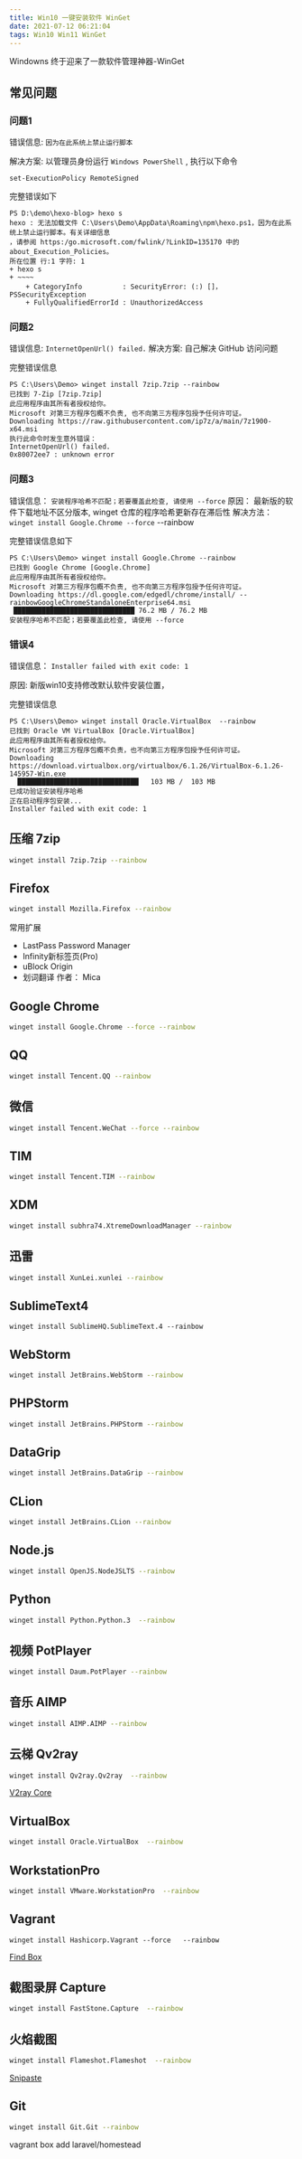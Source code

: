 ```yaml
---
title: Win10 一键安装软件 WinGet
date: 2021-07-12 06:21:04
tags: Win10 Win11 WinGet
---
```


Windowns 终于迎来了一款软件管理神器-WinGet

<!-- more -->

## 常见问题

### 问题1

错误信息: `因为在此系统上禁止运行脚本`

解决方案: 以管理员身份运行 `Windows PowerShell` , 执行以下命令

```
set-ExecutionPolicy RemoteSigned
```

完整错误如下

```
PS D:\demo\hexo-blog> hexo s
hexo : 无法加载文件 C:\Users\Demo\AppData\Roaming\npm\hexo.ps1，因为在此系统上禁止运行脚本。有关详细信息
，请参阅 https:/go.microsoft.com/fwlink/?LinkID=135170 中的 about_Execution_Policies。
所在位置 行:1 字符: 1
+ hexo s
+ ~~~~
    + CategoryInfo          : SecurityError: (:) []，PSSecurityException
    + FullyQualifiedErrorId : UnauthorizedAccess
```

### 问题2

错误信息: `InternetOpenUrl() failed.`
解决方案: 自己解决 GitHub 访问问题

完整错误信息

```
PS C:\Users\Demo> winget install 7zip.7zip --rainbow
已找到 7-Zip [7zip.7zip]
此应用程序由其所有者授权给你。
Microsoft 对第三方程序包概不负责, 也不向第三方程序包授予任何许可证。
Downloading https://raw.githubusercontent.com/ip7z/a/main/7z1900-x64.msi
执行此命令时发生意外错误：
InternetOpenUrl() failed.
0x80072ee7 : unknown error
```

### 问题3

错误信息： `安装程序哈希不匹配；若要覆盖此检查, 请使用 --force`
原因： 最新版的软件下载地址不区分版本, winget 仓库的程序哈希更新存在滞后性
解决方法： `winget install Google.Chrome --force` --rainbow

完整错误信息如下

```
PS C:\Users\Demo> winget install Google.Chrome --rainbow
已找到 Google Chrome [Google.Chrome]
此应用程序由其所有者授权给你。
Microsoft 对第三方程序包概不负责, 也不向第三方程序包授予任何许可证。
Downloading https://dl.google.com/edgedl/chrome/install/ --rainbowGoogleChromeStandaloneEnterprise64.msi
 ██████████████████████████████ 76.2 MB / 76.2 MB
安装程序哈希不匹配；若要覆盖此检查, 请使用 --force
```

### 错误4

错误信息： `Installer failed with exit code: 1`

原因: 新版win10支持修改默认软件安装位置，


完整错误信息

```
PS C:\Users\Demo> winget install Oracle.VirtualBox  --rainbow
已找到 Oracle VM VirtualBox [Oracle.VirtualBox]
此应用程序由其所有者授权给你。
Microsoft 对第三方程序包概不负责，也不向第三方程序包授予任何许可证。
Downloading https://download.virtualbox.org/virtualbox/6.1.26/VirtualBox-6.1.26-145957-Win.exe
  ██████████████████████████████   103 MB /  103 MB
已成功验证安装程序哈希
正在启动程序包安装...
Installer failed with exit code: 1
```


## 压缩 7zip

```bash
winget install 7zip.7zip --rainbow
```

## Firefox

```bash
winget install Mozilla.Firefox --rainbow
```

常用扩展

- LastPass Password Manager
- Infinity新标签页(Pro)
- uBlock Origin
- 划词翻译 作者： Mica

## Google Chrome

```bash
winget install Google.Chrome --force --rainbow
```

## QQ 

```bash
winget install Tencent.QQ --rainbow
```

## 微信 

```bash
winget install Tencent.WeChat --force --rainbow
```

## TIM

```bash
winget install Tencent.TIM --rainbow
``` 


## XDM

```bash
winget install subhra74.XtremeDownloadManager --rainbow
```

## 迅雷

```bash
winget install XunLei.xunlei --rainbow
```



## SublimeText4

```
winget install SublimeHQ.SublimeText.4 --rainbow
```

## WebStorm

```bash
winget install JetBrains.WebStorm --rainbow
```

## PHPStorm

```bash
winget install JetBrains.PHPStorm --rainbow
```

## DataGrip

```bash
winget install JetBrains.DataGrip --rainbow
```

## CLion

```bash
winget install JetBrains.CLion --rainbow
```

## Node.js

```bash
winget install OpenJS.NodeJSLTS --rainbow
```

## Python

```bash
winget install Python.Python.3  --rainbow
```

## 视频 PotPlayer

```bash
winget install Daum.PotPlayer --rainbow
```

## 音乐 AIMP

```bash
winget install AIMP.AIMP --rainbow
```

## 云梯 Qv2ray

```bash
winget install Qv2ray.Qv2ray  --rainbow
```

[V2ray Core](https://hub.fastgit.org/v2fly/v2ray-core/releases)

## VirtualBox

```bash
winget install Oracle.VirtualBox  --rainbow
```

## WorkstationPro

```bash
winget install VMware.WorkstationPro  --rainbow
```

<!-- Vmware Workstation16 许可证密钥 -->
<!-- ZF3R0-FHED2-M80TY-8QYGC-NPKYF -->
<!-- YF390-0HF8P-M81RQ-2DXQE-M2UT6 -->
<!-- ZF71R-DMX85-08DQY-8YMNC-PPHV8 -->
<!-- ------------------------------ -->

## Vagrant

```
winget install Hashicorp.Vagrant --force   --rainbow
```

[Find Box](https://app.vagrantup.com/boxes/search)



## 截图录屏 Capture

```bash
winget install FastStone.Capture  --rainbow
```
<!-- FastStone Capture 注册码 序列号： -->
<!-- 用户名: bluman -->
<!-- 注册码: VPISCJULXUFGDDXYAUYF -->

## 火焰截图

```bash
winget install Flameshot.Flameshot  --rainbow
```
<!-- TBD  -->
[Snipaste](https://zh.snipaste.com/) 

## Git

```bash
winget install Git.Git --rainbow
```

vagrant box add laravel/homestead